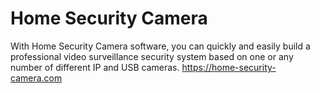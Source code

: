 # Home Security Camera
With Home Security Camera software, you can quickly and easily build a professional video surveillance security system based on one or any number of different IP and USB cameras.
https://home-security-camera.com
